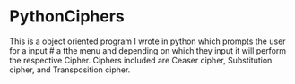 # PythonCiphers

This is a object oriented program I wrote in python which prompts the user for a input # a tthe menu and depending on which they input it will perform the respective Cipher. Ciphers included are Ceaser cipher, Substitution cipher, and Transposition cipher. 
